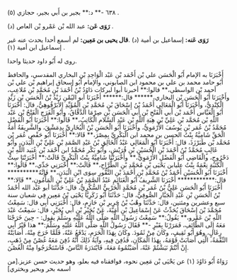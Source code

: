 ٦٣٨ -** د:** بجير بن أَبي بجير، حجازي (٥) .

**رَوَى عَن:** عبد الله بْن عَمْرو بْن العاص (د) .

**رَوَى عَنه:** إسماعيل بن أمية (د) .**قال يحيى بن مَعِين:** لم أسمع أحدا يحدث عنه غير إسماعيل ابن أمية (١) .

روى له أَبُو داود حديثا واحدا.

أَخْبَرَنَا به الإمام أَبُو الْحَسَن علي بْن أَحْمَد بْن عَبْد الْوَاحِدِ بْن البخاري المقدسي، والحافظ أَبُو حامد محمد بن علي بن محمود ابن الصابوني، والإمام أَبُو إسحاق إبراهيم بْن علي بْن أحمد بْن الواسطي،** قالوا:** أخبرنا أبوا لبركات دَاوُدُ بْنُ أَحْمَدَ بْنِ مُحَمَّدِ بْنِ مُلاعِبٍ، وأَخْبَرَنَا أَبُو الْحَسَنِ بْن البخاري،****** قال:****** أَخْبَرَنَا أبو اليُمْنِ زَيْدُ بْنُ الْحَسَنِ بْنِ زَيْدٍ الْكِنْدِيُّ، وأَخْبَرَنَا أَبُو الْمَعَالِي أَحْمَدُ بْنُ إِسْحَاقَ بْنِ مُحَمَّدِ بْنِ الْمُؤَيِّدِ الأَبَرْقُوهِيُّ، قال: أَخْبَرَنَا أَبُو الْعَبَّاس أَحْمَد بْن أَبي الْفَتْحِ بْنِ أَبي الْحَسَنِ بْنِ صِرْمَا الدَّقَّاقُ، وأَبُو الْفَرَجِ الْفَتْحُ بْن عَبْد اللَّهِ بْن مُحَمَّد بْنِ عَلِيِّ بْنِ هِبَةِ اللَّهِ بْنِ عَبْدِ السَّلامِ الْكَاتِبُ،** قَالُوا:** أَخْبَرَنَا أَبُو الْفَضْلِ مُحَمَّدُ بْنُ عُمَر بْنِ يُوسُفَ الأُرْمَوِيُّ، وأَخْبَرَنَا أَبُو الْحَسَنِ بْنُ الْبُخَارِيِّ بِدِمَشْقَ، والشَّرِيفَةُ أَمَةُ الْحَقِّ شَامِيَّةُ بِنْتُ الحسن بن محمد ابن الْبَكْرِيِّ بِمِصْرَ،** قَالا:** أَخْبَرَنَا أَبُو حَفْص عُمَر بْن مُحَمَّد بْن طَبَرْزَذَ، قال: أَخْبَرَنَا أَبُو الْمَعَالِي عَبْدُ الْخَالِقِ بْنُ عَبْدِ الصَّمَدِ بْنِ عَلِيِّ بْنِ الْبَدَنِ، وأَبُو غَالِبٍ مُحَمَّدُ بْنُ أَحْمَدَ بْنِ الْحُسَيْنِ بْنِ قُرَيْشٍ، وأَبُو بَكْر مُحَمَّدُ ابن أَحْمَد بْن عُبَيد اللَّهِ بْن دَحْرُوجٍ، والْقَاضِي أَبُو الْفَضْلِ الأُرْمَوِيُّ،** وأَخْبَرَتْنَا شَامِيَّةُ بِنْتُ الْبَكْرِيِّ قَالَتْ:** أَخْبَرَتْنَا سِتُّ الْكَتَبَةِ نِعْمَةُ بِنْتُ عليابن يَحْيَى بْنِ مُحَمَّدِ بْنِ الطَّرَّاحِ،** قَالَتْ:** أَخْبَرَنِي جَدِّي،** قَالُوا:** أَخْبَرَنَا أَبُو الْحُسَيْنِ أَحْمَدُ بْنُ مُحَمَّدِ بْنِ أَحْمَدَ بْنِ النَّقُّورِ سِوَى ابْنِ الْبَدَنِ،** فَإِنَّهُ********** قال:************ أَخْبَرَنَا الشَّرِيفُ أَبُو الْغَنَائِمِ عَبْدُ الصَّمَدِ بْنُ عَلِيِّ بْنِ الْمَأْمُونِ،** قَالا:** أَخْبَرَنَا أَبُو الْحَسَنِ عَلِيُّ بْنُ عُمَر بْنِ مُحَمَّدٍ الْحَرْبِيُّ السُّكَّرِيُّ، قال: حَدَّثَنَا أبو عَبْد الله أَحْمَدُ بْنُ الْحَسَنِ بْنِ عَبْدِ الْجَبَّارِ الصُّوفِيُّ، قال: حَدَّثَنَا أَبُو زَكَرِيَّا يَحْيَى بْنُ مَعِين فِي شعبان سنة سبع وعشرين ومئتين، قال: حَدَّثَنَا وهْبُ بْنُ جَرِيرِ بْنِ حَازِمٍ، قال: أَخْبَرَنِي أَبِي قال: سَمِعْتُ مُحَمَّدَ بْنَ إِسْحَاقَ يُحَدِّثُ عَنْ إِسْمَاعِيلَ بْنِ أُمَيَّةَ، عَنْ بُجَيْرِ بْنِ أَبي بُجَيْرٍ، قال: سَمِعْتُ عَبْدَ اللَّهِ بْنَ عَمْرو،** يَقُولُ:** سَمِعْتُ رَسُولَ اللَّهِ صَلَّى اللَّهُ عَلَيْهِ وسَلَّمَ يقول: - حِينَ خَرَجْنَا مَعَهُ إِلَى الطَّائِفِ، فَمَرَرْنَا بِقَبْرٍ -** فَقَالَ رَسُولُ اللَّهِ صَلَّى اللَّهُ عَلَيْهِ وسَلَّمَ:** هذا قَبْرُ أَبِي رِغَالٍ، وهُوَ أَبُو ثَقِيفٍ، وكَانَ مِنْ ثَمُودَ. وكَانَ بِهَذَا الْحَرَمِ، يَدْفَعُ عَنْهُ، فَلَمَّا خَرَجَ مِنْهُ، أَصَابَتْهُ النِّقْمَةُ، الَّتِي أَصَابَتْ قَوْمَهُ، بِهَذَا الْمَكَانِ، فَدُفِنَ فِيهِ، وآيَةُ ذَلِكَ أَنَّهُ دُفِنَ مَعَهُ غُصْنٌ مِنْ ذَهَبٍ، إِنْ أَنْتُمْ نَبَشْتُمْ عَنْهُ، أَصَبْتُمُوهُ مَعَهُ، فَابْتَدَرَهُ النَّاسُ، فَاسْتَخْرَجُوا مِنْهُ الْغُصْنَ.

رَوَاهُ أَبُو دَاوُدَ (١) عن يَحْيَى بْن مَعِين نحوه، فوافقناه فيه بعلو، وهو حديث حسن عزيز.[من اسمه بحر وبحير وبختري]